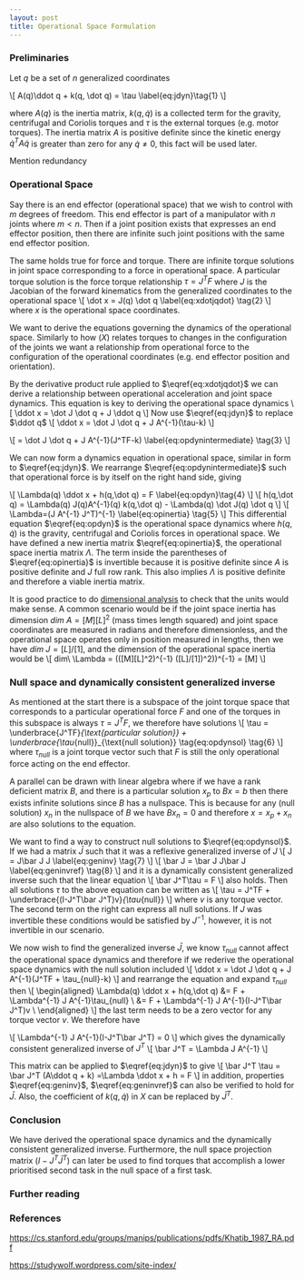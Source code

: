 ```yaml
---
layout: post
title: Operational Space Formulation
---
```

### Preliminaries
Let $q$ be a set of $n$ generalized coordinates

\\[
A(q)\ddot q + k(q, \dot q) = \tau \label{eq:jdyn}\tag{1}
\\]

where $A(q)$ is the inertia matrix, $k(q, \dot q)$ is a collected term for the gravity, centrifugal and Coriolis torques and $\tau$ is the external torques (e.g. motor torques). The inertia matrix $A$ is positive definite since the kinetic energy $\dot q^T A \dot q$ is greater than zero for any $\dot q \ne 0$, this fact will be used later.

Mention redundancy

### Operational Space

Say there is an end effector (operational space) that we wish to control with $m$ degrees of freedom. This end effector is part of a manipulator with $n$ joints where $m \lt n$. Then if a joint position exists that expresses an end effector position, then there are infinite such joint positions with the same end effector position.

The same holds true for force and torque. There are infinite torque solutions in joint space corresponding to a force in operational space. A particular torque solution is the force torque relationship $\tau = J^TF$ where $J$ is the Jacobian of the forward kinematics from the generalized coordinates to the operational space 
\\[
\dot x = J(q) \dot q \label{eq:xdotjqdot} \tag{2}
\\]
where $x$ is the operational space coordinates. 

We want to derive the equations governing the dynamics of the operational space. Similarly to how $(X)$ relates torques to changes in the configuration of the joints we want a relationship from operational force to the configuration of the operational coordinates (e.g. end effector position and orientation). 

By the derivative product rule applied to $\eqref{eq:xdotjqdot}$ we can derive a relationship between operational acceleration and joint space dynamics. This equation is key to deriving the operational space dynamics
\\[
\ddot x = \dot J \dot q + J \ddot q
\\]
Now use $\eqref{eq:jdyn}$ to replace $\ddot q$
\\[
\ddot x = \dot J \dot q + J A^{-1}(\tau-k)
\\]

\\[
= \dot J \dot q + J A^{-1}(J^TF-k) \label{eq:opdynintermediate} \tag{3}
\\]

We can now form a dynamics equation in operational space, similar in form to $\eqref{eq:jdyn}$. We rearrange $\eqref{eq:opdynintermediate}$ such that operational force is by itself on the right hand side, giving

\\[
\Lambda(q) \ddot x + h(q,\dot q) = F \label{eq:opdyn}\tag{4}
\\]
\\[
h(q,\dot q) = \Lambda(q) J(q)A^{-1}(q) k(q,\dot q) - \Lambda(q) \dot J(q) \dot q
\\]
\\[
\Lambda=(J A^{-1} J^T)^{-1} \label{eq:opinertia} \tag{5}
\\]
This differential equation $\eqref{eq:opdyn}$ is the operational space dynamics where $h(q, \dot q)$ is the gravity, centrifugal and Coriolis forces in operational space. We have defined a new inertia matrix $\eqref{eq:opinertia}$, the operational space inertia matrix $\Lambda$. The term inside the parentheses of $\eqref{eq:opinertia}$ is invertible because it is positive definite since $A$ is positive definite and $J$ full row rank. This also implies $\Lambda$ is positive definite and therefore a viable inertia matrix.

It is good practice to do [dimensional analysis](https://en.wikipedia.org/wiki/Dimensional_analysis) to check that the units would make sense. A common scenario would be if the joint space inertia has dimension $dim\ A = [M][L]^2$ (mass times length squared) and joint space coordinates are measured in radians and therefore dimensionless, and the operational space operates only in position measured in lengths, then we have $dim\ J=[L]/[1]$, and the dimension of the operational space inertia would be
\\[
dim\ \Lambda = (([M][L]^2)^{-1} ([L]/[1])^2))^{-1} = [M]
\\]

### Null space and dynamically consistent generalized inverse
As mentioned at the start there is a subspace of the joint torque space that corresponds to a particular operational force $F$ and one of the torques in this subspace is always $\tau = J^TF$, we therefore have solutions
\\[
\tau = \underbrace{J^TF}_{\text{particular solution}} + \underbrace{\tau_{null}}_{\text{null solution}} \tag{eq:opdynsol} \tag{6}
\\]
where $\tau_{null}$ is a joint torque vector such that $F$ is still the only operational force acting on the end effector. 

A parallel can be drawn with linear algebra where if we have a rank deficient matrix $B$, and there is a particular solution $x_p$ to $Bx = b$ then there exists infinite solutions since $B$ has a nullspace. This is because for any (null solution) $x_n$ in the nullspace of $B$ we have $Bx_n = 0$ and therefore $x=x_p+x_n$ are also solutions to the equation.

We want to find a way to construct null solutions to $\eqref{eq:opdynsol}$. If we had a matrix $\bar J$ such that it was a reflexive generalized inverse of $J$
\\[
J = J\bar J J \label{eq:geninv} \tag{7}
\\]
\\[
\bar J = \bar J J\bar  J \label{eq:geninvref} \tag{8}
\\]
and it is a dynamically consistent generalized inverse such that the linear equation
\\[
\bar J^T\tau = F
\\]
also holds. Then all solutions $\tau$ to the above equation can be written as 
\\[
\tau = J^TF + \underbrace{(I-J^T\bar J^T)v}_{\tau_{null}}
\\]
where $v$ is any torque vector. The second term on the right can express all null solutions. If $J$ was invertible these conditions would be satisfied by $J^{-1}$, however, it is not invertible in our scenario.

We now wish to find the generalized inverse $\bar J$, we know $\tau_{null}$ cannot affect the operational space dynamics and therefore if we rederive the operational space dynamics with the null solution included
\\[
\ddot x = \dot J \dot q + J A^{-1}(J^TF + \tau_{null}-k)
\\]
and rearrange the equation and expand $\tau_{null}$ then
\\[
\begin{aligned}
\Lambda(q) \ddot x + h(q,\dot q) &= F + \Lambda^{-1} J A^{-1}\tau_{null} \\
                                 &= F + \Lambda^{-1} J A^{-1}(I-J^T\bar J^T)v \\
\end{aligned}
\\]
the last term needs to be a zero vector for any torque vector $v$. We therefore have

\\[
\Lambda^{-1} J A^{-1}(I-J^T\bar J^T) = 0
\\]
which gives the dynamically consistent generalized inverse of $J^T$
\\[
\bar J^T = \Lambda J A^{-1}
\\]

This matrix can be applied to $\eqref{eq:jdyn}$ to give
\\[
\bar J^T \tau = \bar J^T (A\ddot q + k)
=\Lambda \ddot x + h = F
\\]
in addition, properties $\eqref{eq:geninv}$, $\eqref{eq:geninvref}$ can also be verified to hold for $\bar J$. Also, the coefficient of $k(q,\dot q)$ in $X$ can be replaced by $\bar J^T$.




### Conclusion

We have derived the operational space dynamics and the dynamically consistent generalized inverse. Furthermore, the null space projection matrix $(I-J^T\bar J^T)$ can later be used to find torques that accomplish a lower prioritised second task in the null space of a first task.


### Further reading


### References
https://cs.stanford.edu/groups/manips/publications/pdfs/Khatib_1987_RA.pdf

https://studywolf.wordpress.com/site-index/